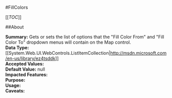 #FillColors

[[_TOC_]]

##About

**Summary:**  Gets or sets the list of options that the "Fill Color From" and "Fill Color To" dropdown menus will contain on the Map control.   
**Data Type:** [[System.Web.UI.WebControls.ListItemCollection|http://msdn.microsoft.com/en-us/library/ez4tsddk]]  
**Accepted Values:**   
**Default Value:** null  
**Impacted Features:**   
**Purpose:**   
**Usage:**   
**Caveats:**   


